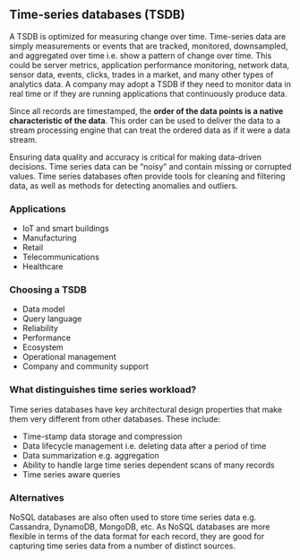 ## Time-series databases (TSDB)

A TSDB is optimized for measuring change over time. Time-series data are simply measurements or events that are tracked, monitored, downsampled, and aggregated over time i.e. show a pattern of change over time. This could be server metrics, application performance monitoring, network data, sensor data, events, clicks, trades in a market, and many other types of analytics data. A company may adopt a TSDB if they need to monitor data in real time or if they are running applications that continuously produce data.

Since all records are timestamped, the **order of the data points is a native characteristic of the data**. This order can be used to deliver the data to a stream processing engine that can treat the ordered data as if it were a data stream.

Ensuring data quality and accuracy is critical for making data-driven decisions. Time series data can be “noisy” and contain missing or corrupted values. Time series databases often provide tools for cleaning and filtering data, as well as methods for detecting anomalies and outliers.

### Applications

- IoT and smart buildings
- Manufacturing
- Retail
- Telecommunications
- Healthcare

### Choosing a TSDB

- Data model
- Query language
- Reliability
- Performance
- Ecosystem
- Operational management
- Company and community support

### What distinguishes time series workload?

Time series databases have key architectural design properties that make them very different from other databases. These include:

- Time-stamp data storage and compression
- Data lifecycle management i.e. deleting data after a period of time
- Data summarization e.g. aggregation
- Ability to handle large time series dependent scans of many records
- Time series aware queries

### Alternatives

NoSQL databases are also often used to store time series data e.g. Cassandra, DynamoDB, MongoDB, etc. As NoSQL databases are more flexible in terms of the data format for each record, they are good for capturing time series data from a number of distinct sources.
